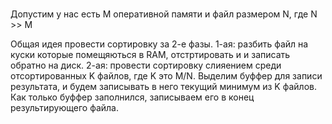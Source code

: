 #
Допустим у нас есть M оперативной памяти и файл размером N, где N >> M

Общая идея провести сортировку за 2-е фазы. 
1-ая: разбить файл на куски которые помещяються в RAM, отстртировать и и записать обратно на диск.
2-ая: провести сортировку слияением среди отсортированных K файлов, где K это M/N. Выделим буффер для записи результата, и будем записывать в него текущий минимум из K файлов. Как только буффер заполнился, записываем его в конец результирующего файла.

